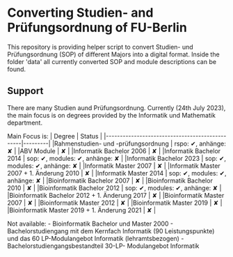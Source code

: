 # Converting Studien- and Prüfungsordnung of FU-Berlin
This repository is providing helper script to convert Studien- und Prüfungsordnung (SOP)
of different Majors into a digital format. Inside the folder 'data'
all currently converted SOP and module descriptions can be found.

## Support
There are many Studien aund Prüfungsordnung.
Currently (24th July 2023), the main focus is on degrees provided by the
Informatik und Mathematik department.

Main Focus is:
| Degree                                         | Status  |
|------------------------------------------------|---------|
|Rahmenstudien- und -prüfungsordnung             | rspo: ✔, anhänge: ✘ |
|ABV Module                                      | ✘       |
|Informatik Bachelor 2006                        | ✘       |
|Informatik Bachelor 2014                        | sop: ✔, modules: ✔, anhänge: ✘ |
|Informatik Bachelor 2023                        | sop: ✔, modules: ✔, anhänge: ✘ |
|Informatik Master 2007                          | ✘       |
|Informatik Master 2007 + 1. Änderung 2010       | ✘       |
|Informatik Master 2014                          | sop: ✔, modules: ✔, anhänge: ✘ |
|Bioinformatik Bachelor 2007                     | ✘       |
|Bioinformatik Bachelor 2010                     | ✘       |
|Bioinformatik Bachelor 2012                     | sop: ✔, modules: ✔, anhänge: ✘ |
|Bioinformatik Bachelor 2012 + 1. Änderung 2017  | ✘       |
|Bioinformatik Master 2007                       | ✘       |
|Bioinformatik Master 2012                       | ✘       |
|Bioinformatik Master 2019                       | ✘       |
|Bioinformatik Master 2019 + 1. Änderung 2021    | ✘       |


Not available:
    - Bioinformatik Bachelor und Master 2000
    - Bachelorstudiengang mit dem Kernfach Informatik (90 Leistungspunkte) und das 60 LP-Modulangebot Informatik (lehramtsbezogen)
    - Bachelorstudiengangsbestandteil 30-LP- Modulangebot Informatik
